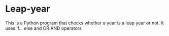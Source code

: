 # Leap-year

This is a Python program that checks whether a year is a leap year or not. It uses if... else and OR AND operators
